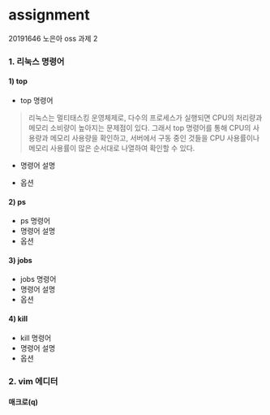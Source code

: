 # assignment
20191646 노은아 oss 과제 2

### 1. 리눅스 명령어

#### 1) top
+ top 명령어

>리눅스는 멀티태스킹 운영체제로, 다수의 프로세스가 실행되면 CPU의 처리량과 메모리 소비량이 높아지는 문제점이 있다. 그래서 top 명령어를 통해 CPU의 사용량과 메모리 사용량을 확인하고, 서버에서 구동 중인 것들을 CPU 사용률이나 메모리 사용률이 많은 순서대로 나열하여 확인할 수 있다.

+ 명령어 설명


+ 옵션


#### 2) ps
+ ps 명령어
+ 명령어 설명
+ 옵션

#### 3) jobs
+ jobs 명령어
+ 명령어 설명
+ 옵션

#### 4) kill
+ kill 명령어
+ 명령어 설명
+ 옵션

### 2. vim 에디터

#### 매크로(q)
